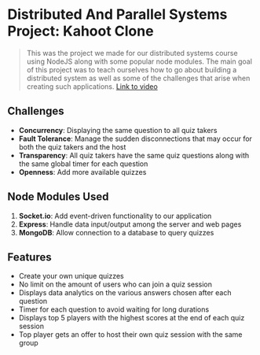# Distributed And Parallel Systems Project: Kahoot Clone
> This was the project we made for our distributed systems course using NodeJS along with some popular node modules. The main goal of this project was to teach ourselves how to go about building a distributed system as well as some of the challenges that arise when creating such applications. [Link to video](https://youtu.be/OX82mVUVbcQ)

## Challenges
* **Concurrency**: Displaying the same question to all quiz takers
* **Fault Tolerance**: Manage the sudden disconnections that may occur for both the quiz takers and the host
* **Transparency**: All quiz takers have the same quiz questions along with the same global timer for each question
* **Openness**: Add more available quizzes

## Node Modules Used
1. **Socket.io**: Add event-driven functionality to our application
1. **Express**: Handle data input/output among the server and web pages
1. **MongoDB**: Allow connection to a database to query quizzes

## Features
* Create your own unique quizzes
* No limit on the amount of users who can join a quiz session
* Displays data analytics on the various answers chosen after each question
* Timer for each question to avoid waiting for long durations
* Displays top 5 players with the highest scores at the end of each quiz session
* Top player gets an offer to host their own quiz session with the same group
